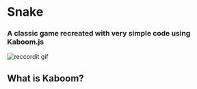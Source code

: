 # Snake

### A classic game recreated with very simple code using Kaboom.js

![reccordit gif](http://recordit.co/VhnjN1n4MC)

## What is Kaboom? 

